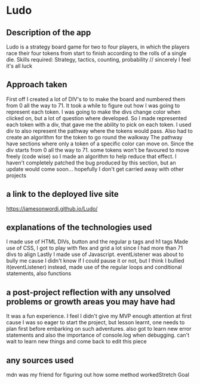 # Ludo

## Description of the app

Ludo is a strategy board game for two to four players, in which the players race their four tokens
from start to finish according to the rolls of a single die.
Skills required: Strategy, tactics, counting, probability // sincerely I feel it's all luck 

## Approach taken

First off I created a lot of DIV's to to make the board and numbered them from 0 all the way to 71. 
It took a while to figure out how I was going to represent each token. I was going to make the divs change color when clicked on,
but a lot of question where developed. So I made represented each token with a div, that gave me the ability to pick on each token.
I used div to also represent the pathway where the tokens would pass. Also had to create an algorithm for the token to go round the walkway
The pathway have sections where only a token of a specific color can move on. Since the div starts from 0 all the way to 71. some tokens won't be
favoured to move freely (code wise) so I made an algorithm to help reduce that effect. I haven't completely patched the bug produced by this section,
but an update would come soon... hopefully I don't get carried away with other projects


## a link to the deployed live site 

https://jamesonwordi.github.io/Ludo/

## explanations of the technologies used

I made use of HTML DIVs, button and the regular p tags and h1 tags
Made use of CSS, I got to play with flex and grid a lot since I had more than 71 divs to align
Lastly I made use of Javascript. eventListener was about to bully me cause I didn't know if I could pause it or not,
but I think I bullied it(eventListener) instead, made use of the regular loops and conditional statements, also functions

## a post-project reflection with any unsolved problems or growth areas you may have had

It was a fun experience. I feel I didn't give my MVP enough attention at first cause I was so eager to start the project,
but lesson learnt, one needs to plan first before embarking on such adventures. also got to learn new error statements and also 
the importance of console.log when debugging. can't wait to learn new things and come back to edit this piece

## any sources used

mdn was my friend for figuring out how some method workedStretch Goal












